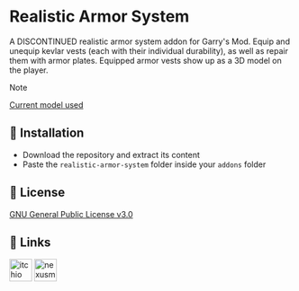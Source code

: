 # Realistic Armor System

A DISCONTINUED realistic armor system addon for Garry's Mod. Equip and unequip kevlar vests (each with their individual durability), as well as repair them with armor plates. Equipped armor vests show up as a 3D model on the player.

> [!NOTE]
> [Current model used](https://steamcommunity.com/sharedfiles/filedetails/?id=1801671498)

## 📖 Installation

* Download the repository and extract its content
* Paste the `realistic-armor-system` folder inside your `addons` folder

## 📄 License

[GNU General Public License v3.0](https://choosealicense.com/licenses/gpl-3.0/)

## 🔗 Links

<a href="https://noxtgm.itch.io" target="_blank" rel="noreferrer"><img src="https://i.imgur.com/d9pIWxO.png" alt="itchio page" width="40" height="40"/></a> <a href="https://next.nexusmods.com/profile/noxtgm" target="_blank" rel="noreferrer"><img src="https://i.imgur.com/la4rbPq.png" alt="nexusmods page" width="40" height="40"/></a>
